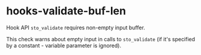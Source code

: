 # hooks-validate-buf-len

Hook API `sto_validate` requires non-empty input buffer.

This check warns about empty input in calls to `sto_validate` (if it's
specified by a constant - variable parameter is ignored).
